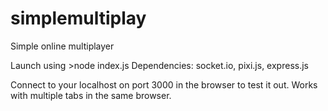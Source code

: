 # simplemultiplay
Simple online multiplayer

Launch using >node index.js
Dependencies: socket.io, pixi.js, express.js

Connect to your localhost on port 3000 in the browser to test it out. Works with multiple tabs in the same browser.
